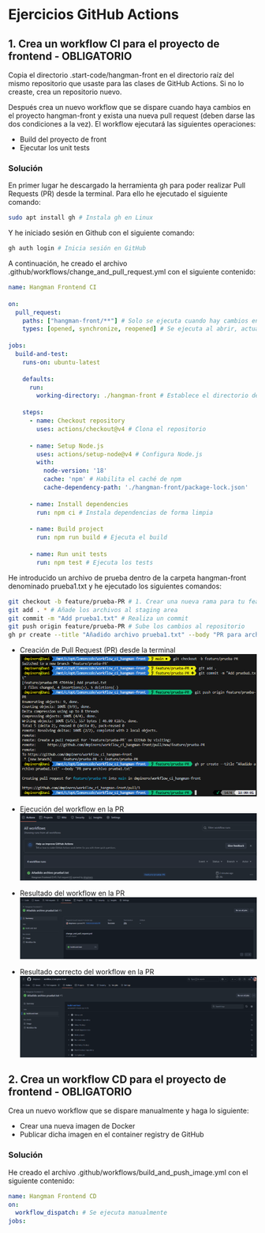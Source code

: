 # Ejercicios GitHub Actions
## 1. Crea un workflow CI para el proyecto de frontend - OBLIGATORIO
Copia el directorio .start-code/hangman-front en el directorio raíz del mismo repositorio que usaste para las clases de GitHub Actions. Si no lo creaste, crea un repositorio nuevo.

Después crea un nuevo workflow que se dispare cuando haya cambios en el proyecto hangman-front y exista una nueva pull request (deben darse las dos condiciones a la vez). El workflow ejecutará las siguientes operaciones:

- Build del proyecto de front
- Ejecutar los unit tests

### Solución
En primer lugar he descargado la herramienta gh para poder realizar Pull Requests (PR) desde la terminal. Para ello he ejecutado el siguiente comando:
```bash
sudo apt install gh # Instala gh en Linux
```

Y he iniciado sesión en Github con el siguiente comando:
```bash
gh auth login # Inicia sesión en GitHub
```

A continuación, he creado el archivo .github/workflows/change_and_pull_request.yml con el siguiente contenido:
```yaml
name: Hangman Frontend CI

on:
  pull_request:
    paths: ["hangman-front/**"] # Solo se ejecuta cuando hay cambios en esta carpeta
    types: [opened, synchronize, reopened] # Se ejecuta al abrir, actualizar o reabrir PRs

jobs:
  build-and-test:
    runs-on: ubuntu-latest

    defaults:
      run:
        working-directory: ./hangman-front # Establece el directorio de trabajo

    steps:
      - name: Checkout repository
        uses: actions/checkout@v4 # Clona el repositorio

      - name: Setup Node.js
        uses: actions/setup-node@v4 # Configura Node.js
        with:
          node-version: '18'
          cache: 'npm' # Habilita el caché de npm
          cache-dependency-path: './hangman-front/package-lock.json'

      - name: Install dependencies
        run: npm ci # Instala dependencias de forma limpia

      - name: Build project
        run: npm run build # Ejecuta el build

      - name: Run unit tests
        run: npm test # Ejecuta los tests
```

He introducido un archivo de prueba dentro de la carpeta hangman-front denominado prueba1.txt y he ejecutado los siguientes comandos:
```bash
git checkout -b feature/prueba-PR # 1. Crear una nueva rama para tu feature
git add . * # Añade los archivos al staging area
git commit -m "Add prueba1.txt" # Realiza un commit
git push origin feature/prueba-PR # Sube los cambios al repositorio
gh pr create --title "Añadido archivo prueba1.txt" --body "PR para archivo prueba1.txt" # Crea una PR
```

* Creación de Pull Request (PR) desde la terminal
![Comprobación PR](./images/prueba1.png)

* Ejecución del workflow en la PR
![Comprobación PR](./images/prueba2.png)

* Resultado del workflow en la PR
![Comprobación PR](./images/prueba3.png)

* Resultado correcto del workflow en la PR
![Comprobación PR](./images/prueba4.png)

## 2. Crea un workflow CD para el proyecto de frontend - OBLIGATORIO
Crea un nuevo workflow que se dispare manualmente y haga lo siguiente:

- Crear una nueva imagen de Docker
- Publicar dicha imagen en el container registry de GitHub

### Solución
He creado el archivo .github/workflows/build_and_push_image.yml con el siguiente contenido:
```yaml
name: Hangman Frontend CD
on:
  workflow_dispatch: # Se ejecuta manualmente
jobs:
```